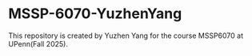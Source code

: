 # MSSP-6070-YuzhenYang
This repository is created by Yuzhen Yang for the course MSSP6070 at UPenn(Fall 2025).
